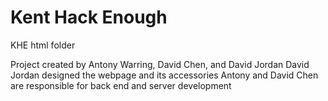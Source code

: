 # Kent Hack Enough
KHE html folder

Project created by Antony Warring, David Chen, and David Jordan
David Jordan designed the webpage and its accessories
Antony and David Chen are responsible for back end and server development

